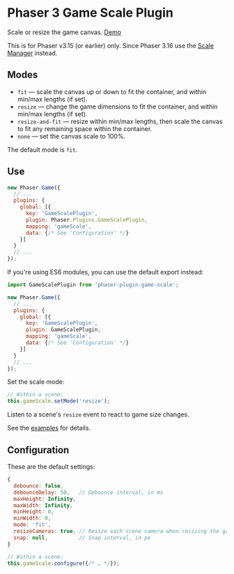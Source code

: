 Phaser 3 Game Scale Plugin
==========================

Scale or resize the game canvas. [Demo][1]

This is for Phaser v3.15 (or earlier) only. Since Phaser 3.16 use the [Scale Manager][2] instead.

[1]: https://codepen.io/samme/full/oQePbP/
[2]: https://photonstorm.github.io/phaser3-docs/Phaser.Scale.ScaleManager.html

Modes
-----

- `fit` — scale the canvas up or down to fit the container, and within min/max lengths (if set).
- `resize` — change the game dimensions to fit the container, and within min/max lengths (if set).
- `resize-and-fit` — resize within min/max lengths, then scale the canvas to fit any remaining space within the container.
- `none` — set the canvas scale to 100%.

The default mode is `fit`.

Use
---

```javascript
new Phaser.Game({
  // ...
  plugins: {
    global: [{
      key: 'GameScalePlugin',
      plugin: Phaser.Plugins.GameScalePlugin,
      mapping: 'gameScale',
      data: {/* See 'Configuration' */}
    }]
  }
  // ...
});
```

If you're using ES6 modules, you can use the default export instead:

```javascript
import GameScalePlugin from 'phaser-plugin-game-scale';

new Phaser.Game({
  // ...
  plugins: {
    global: [{
      key: 'GameScalePlugin',
      plugin: GameScalePlugin,
      mapping: 'gameScale',
      data: {/* See 'Configuration' */}
    }]
  }
  // ...
});
```

Set the scale mode:

```javascript
// Within a scene:
this.gameScale.setMode('resize');
```

Listen to a scene's `resize` event to react to game size changes.

See the [examples](./examples/) for details.

Configuration
-------------

These are the default settings:

```javascript
{
  debounce: false,
  debounceDelay: 50,   // Debounce interval, in ms
  maxHeight: Infinity,
  maxWidth: Infinity,
  minHeight: 0,
  minWidth: 0,
  mode: 'fit',
  resizeCameras: true, // Resize each scene camera when resizing the game
  snap: null,          // Snap interval, in px
}
```

```javascript
// Within a scene:
this.gameScale.configure({/* … */});
```
